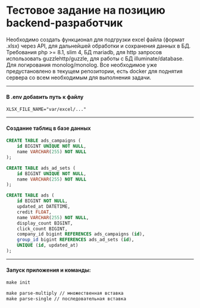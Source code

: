 # Тестовое задание на позицию backend-разработчик
Необходимо создать функционал для подгрузки excel файла (формат .xlsx) через API, для дальнейшей обработки и сохранения данных в БД.
Требования php >= 8.1, slim 4, БД mariadb, для http запросов использовать guzzlehttp/guzzle, для работы с БД illuminate/database.
Для логирования monolog/monolog. Все необходимое уже предустановлено в текущем репозитории, есть docker для поднятия сервера со всем необходимым для выполнения задачи.

***
#### В .env добавить путь к файлу
```angular2html
XLSX_FILE_NAME="var/excel/..."
```
***
#### Создание таблиц в базе данных
```sql
CREATE TABLE ads_campaigns (
    id BIGINT UNIQUE NOT NULL,
    name VARCHAR(255) NOT NULL
);

CREATE TABLE ads_ad_sets (
    id BIGINT UNIQUE NOT NULL,
    name VARCHAR(255) NOT NULL
);

CREATE TABLE ads (
    id BIGINT NOT NULL,
    updated_at DATETIME,
    credit FLOAT,
    name VARCHAR(255) NOT NULL,
    display_count BIGINT,
    click_count BIGINT,
    company_id bigint REFERENCES ads_campaigns (id),
    group_id bigint REFERENCES ads_ad_sets (id),
    UNIQUE (id, updated_at)
);
```
***
#### Запуск приложения и команды:
```makefile
make init

make parse-multiply // множественная вставка
make parse-single // последовательная вставка
```



